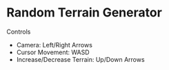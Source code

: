 # Random Terrain Generator

Controls
- Camera: Left/Right Arrows
- Cursor Movement: WASD
- Increase/Decrease Terrain: Up/Down Arrows
